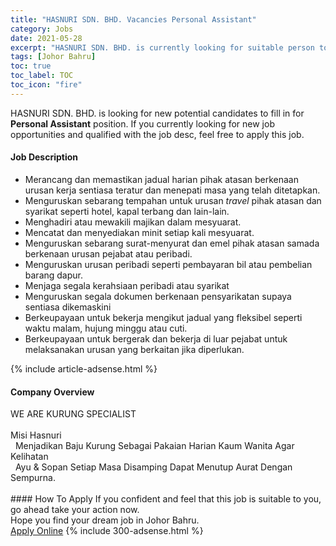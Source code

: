 ```yaml
---
title: "HASNURI SDN. BHD. Vacancies Personal Assistant" 
category: Jobs 
date: 2021-05-28 
excerpt: "HASNURI SDN. BHD. is currently looking for suitable person to fill in the Personal Assistant which based in Johor Bahru" 
tags: [Johor Bahru] 
toc: true 
toc_label: TOC 
toc_icon: "fire" 
--- 
```


<p>HASNURI SDN. BHD. is looking for new potential candidates to fill in for <b>Personal Assistant</b> position. If you currently looking for new job opportunities and qualified with the job desc, feel free to apply this job.
</p><div><div><h4>Job Description</h4></div><div><div><span><div><ul><li><span>Merancang dan memastikan jadual harian pihak atasan berkenaan urusan kerja sentiasa teratur dan menepati masa yang telah ditetapkan.</span></li><li>Menguruskan sebarang tempahan untuk urusan <em>travel </em>pihak atasan dan syarikat seperti hotel, kapal terbang dan lain-lain.</li><li>Menghadiri atau mewakili majikan dalam mesyuarat.</li><li>Mencatat dan menyediakan minit setiap kali mesyuarat.</li><li>Menguruskan sebarang surat-menyurat dan emel pihak atasan samada berkenaan urusan pejabat atau peribadi.</li><li>Menguruskan urusan peribadi seperti pembayaran bil atau pembelian barang dapur.</li><li>Menjaga segala kerahsiaan peribadi atau syarikat</li><li><span>Menguruskan segala dokumen berkenaan pensyarikatan supaya sentiasa dikemaskini</span></li><li>Berkeupayaan untuk bekerja mengikut jadual yang fleksibel seperti waktu malam, hujung minggu atau cuti.</li><li>Berkeupayaan untuk bergerak dan bekerja di luar pejabat untuk melaksanakan urusan yang berkaitan jika diperlukan.</li></ul></div></span></div></div></div> 
{% include article-adsense.html %} 
<div><div><h4>Company Overview</h4></div><div><div><span><div><div>WE ARE KURUNG SPECIALIST<br>
&#160;</div>
<div>Misi Hasnuri<br>
&#160; Menjadikan Baju Kurung Sebagai Pakaian Harian Kaum Wanita Agar Kelihatan</div>
<div>&#160; Ayu &amp; Sopan Setiap Masa Disamping Dapat Menutup Aurat Dengan Sempurna.&#160;<br>
&#160; &#160;</div></div></span></div></div></div> 
#### How To Apply 
If you confident and feel that this job is suitable to you, go ahead take your action now. <br/> 
Hope you find your dream job in Johor Bahru. <br/> 
<a href="https://www.jobstreet.com.my/en/job/personal-assistant-4577952?jobId=jobstreet-my-job-4577952&" class="btn btn--info" target="_blank" rel="nofollow noopenner">Apply Online</a> 
{% include 300-adsense.html %} 